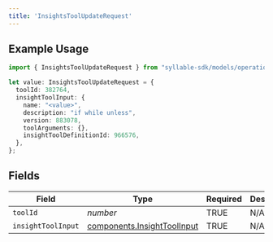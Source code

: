 ```yaml
---
title: 'InsightsToolUpdateRequest'
---
```


## Example Usage

```typescript
import { InsightsToolUpdateRequest } from "syllable-sdk/models/operations";

let value: InsightsToolUpdateRequest = {
  toolId: 382764,
  insightToolInput: {
    name: "<value>",
    description: "if while unless",
    version: 883078,
    toolArguments: {},
    insightToolDefinitionId: 966576,
  },
};
```

## Fields

| Field                                                                      | Type                                                                       | Required                                                                   | Description                                                                |
| -------------------------------------------------------------------------- | -------------------------------------------------------------------------- | -------------------------------------------------------------------------- | -------------------------------------------------------------------------- |
| `toolId`                                                                   | *number*                                                                   | TRUE                                                         | N/A                                                                        |
| `insightToolInput`                                                         | [components.InsightToolInput](/sdk-docs/models/components/insighttoolinput) | TRUE                                                         | N/A                                                                        |